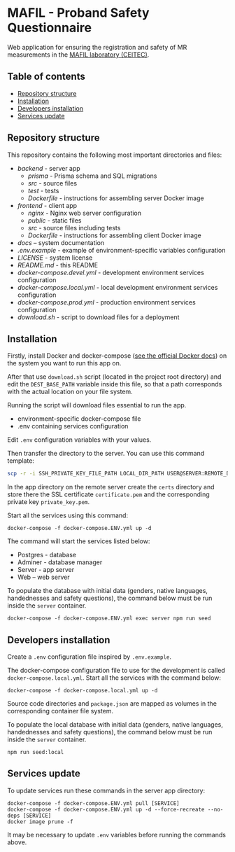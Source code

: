 # MAFIL - Proband Safety Questionnaire
Web application for ensuring the registration and safety of MR measurements in the [MAFIL laboratory (CEITEC)](https://mafil.ceitec.cz/en/).

## Table of contents
- [Repository structure](#repository-structure)
- [Installation](#installation)
- [Developers installation](#developers-installation)
- [Services update](#services-update)

## Repository structure
This repository contains the following most important directories and files:
- *backend* - server app
  - *prisma* - Prisma schema and SQL migrations
  - *src* - source files
  - *test* - tests
  - *Dockerfile* - instructions for assembling server Docker image
- *frontend* - client app
  - *nginx* - Nginx web server configuration
  - *public* - static files
  - *src* - source files including tests
  - *Dockerfile* - instructions for assembling client Docker image
- *docs* – system documentation
- *.env.example* - example of environment-specific variables configuration
- *LICENSE* - system license
- *README.md* - this README
- *docker-compose.devel.yml* - development environment services configuration
- *docker-compose.local.yml* - local development environment services configuration
- *docker-compose.prod.yml* - production environment services configuration
- *download.sh* - script to download files for a deployment

## Installation

Firstly, install Docker and docker-compose ([see the official Docker docs](https://docs.docker.com/engine/install/)) on the system you want to run this app on.

After that use `download.sh` script (located in the project root directory) and edit the `DEST_BASE_PATH` variable inside this file, so that a path corresponds with the actual location on your file system.

Running the script will download files essential to run the app.
* environment-specific docker-compose file
* .env containing services configuration

Edit `.env` configuration variables with your values.

Then transfer the directory to the server. You can use this command template:
```sh
scp -r -i SSH_PRIVATE_KEY_FILE_PATH LOCAL_DIR_PATH USER@SERVER:REMOTE_DIR_PATH
```

In the app directory on the remote server create the `certs` directory and store there the SSL certificate `certificate.pem` and the corresponding private key `private_key.pem`.

Start all the services using this command:
```
docker-compose -f docker-compose.ENV.yml up -d
```

The command will start the services listed below:
* Postgres - database
* Adminer - database manager
* Server - app server
* Web – web server

To populate the database with initial data (genders, native languages, handednesses and safety questions), the command below must be run inside the `server` container.
```
docker-compose -f docker-compose.ENV.yml exec server npm run seed
```

## Developers installation
Create a `.env` configuration file inspired by `.env.example`.

The docker-compose configuration file to use for the development is called `docker-compose.local.yml`.
Start all the services with the command below:
```
docker-compose -f docker-compose.local.yml up -d
```

Source code directories and `package.json` are mapped as volumes in the corresponding container file system.

To populate the local database with initial data (genders, native languages, handednesses and safety questions), the command below must be run inside the `server` container.
```
npm run seed:local
```

## Services update
To update services run these commands in the server app directory:
```
docker-compose -f docker-compose.ENV.yml pull [SERVICE]
docker-compose -f docker-compose.ENV.yml up -d --force-recreate --no-deps [SERVICE]
docker image prune -f
```
It may be necessary to update `.env` variables before running the commands above.
